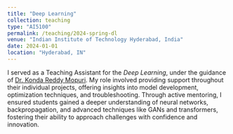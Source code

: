 ```yaml
---
title: "Deep Learning"
collection: teaching
type: "AI5100"
permalink: /teaching/2024-spring-dl
venue: "Indian Institute of Technology Hyderabad, India"
date: 2024-01-01
location: "Hyderabad, IN"
---
```


I served as a Teaching Assistant for the *Deep Learning*, under the guidance of <a href="https://krmopuri.github.io/" target="_blank">Dr. Konda Reddy Mopuri</a>. My role involved providing support throughout their individual projects, offering insights into model development, optimization techniques, and troubleshooting. Through active mentoring, I ensured students gained a deeper understanding of neural networks, backpropagation, and advanced techniques like GANs and transformers, fostering their ability to approach challenges with confidence and innovation.